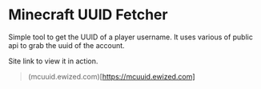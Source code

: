 # Minecraft UUID Fetcher

Simple tool to get the UUID of a player username.
It uses various of public api to grab the uuid of the account.

Site link to view it in action.
> (mcuuid.ewized.com)[https://mcuuid.ewized.com]

